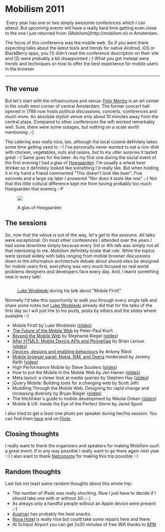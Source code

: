 # Mobilism 2011

<img src="http://photos.h10n.me/Conferences/Mobilism/i-L6M2GRZ/0/S/DSC0017-S.jpg" class="left" alt="" />
Every year has one or two simply awesome conferences which I can attend. But
upcoming events will have a really hard time getting even close to the one I
just returned from: [Mobilism](http://mobilism.nl) in Amsterdam.

The focus of this conference was the mobile web. So if you went there
expecting talks about the latest tools and trends for native Android, iOS or
BlackBerry apps, you (1) didn't read the conference description on their site
and (2) were probably a bit disappointed ;-) What you got instead were trends
and techniques on how to offer the best experience for mobile users in the
browser.

-----------------------------------------------------------------------------

## The venue

But let's start with the infrastructure and venue: [Felix
Meritis](http://www.felix.meritis.nl/en/) is an art center in the south west
corner of central Amsterdam. The former concert hall opened in 1788 now hosts
political discussions, concerts, conferences and much more. An absolute
stylish venue only about 10 minutes away from the central plaza. Compared to
other conferences the wifi worked remarkably well. Sure, there were some
outages, but nothing on a scale worth mentioning ;-)

The catering was really nice, too, although the local cuisine definitely takes
some time getting used to :-) I've personally never wanted to eat a rice-dish
with chicken, vegetables, nuts and raisins, but to my utter surprise it tasted
great :-) Same goes for the beer: As my first one during the social event of
the first evening I had a glas of [Hoegaarden](http://www.hoegaarden.com/).
I'm usually a wheat beer drinker so it definitely looked like something I'd
really like. But when holding it in my hand a friend commented "This doesn't
look like beer". Five seconds and a large sip later I answered "Nor does it
taste like one" ;-) Not that this little cultural difference kept me from
having probably too much Hoegaarden that evening :-P

<figure>
    <img src="http://photos.h10n.me/Conferences/Mobilism/i-sF87d3W/0/L/DSC0105-L.jpg" alt"" />
    <figcaption><p>A glas of Hoegaarden</p></figcaption>
</figure>

## The sessions

So, now that the venue is out of the way, let's get to the sessions. All talks
were exceptional. On most other conferences I attended over the years I had
some downtime simply because every 3rd or 4th talk was simply not all that
interesting to me. Mobilism definitely broke that rule. While the topics were
spread widely with talks ranging from mobile browser discussions down to the
information architecture debate about should sites be designed for mobile
users first, everything was very much focused on real world problems designers
*and* developers face every day. And, I learnt something new in every talk!

<figure>
<img src="http://photos.h10n.me/Conferences/Mobilism/i-w7bxVVh/0/M/DSC0035-M.jpg" alt="" />
<figcaption><p><a href="http://www.lukew.com/">Luke Wrobleski</a> during his
talk about "Mobile First!"</p></figcaption>
</figure>

Normally I'd take this opportunity to walk you through every single talk and
share some notes but [Luke Wrobleski](http://www.lukew.com/) already did that
for the talks of the first day so I will just link to his posts, posts
by others and the slides where available :-)

* Mobile First! by Luke Wrobleski ([slides](http://www.lukew.com/resources/articles/MobileFirst_LukeW.pdf))
* [The Future of the Mobile Web](http://www.lukew.com/ff/entry.asp?1321) by Peter-Paul Koch
* [Beyond the Mobile Web](http://www.lukew.com/ff/entry.asp?1322) by Stephanie Riegel ([slides](http://www.slideshare.net/yiibu/beyond-themobilewebbyyiibu))
* [After HTML5: Mobile Device APIs and PhoneGap](http://www.lukew.com/ff/entry.asp?1323) by Brian Leroux ([slides](http://www.slideshare.net/brianleroux/after-html5-mobilism-2011))
* [Devices, designs and enabling behaviours](http://www.lukew.com/ff/entry.asp?1324) by Antony Ribot
* [Mobile browser panel: Nokia, RIM, and Opera](http://www.lukew.com/ff/entry.asp?1325) moderated by Jeremy Keith ([video](http://www.ustream.tv/recorded/14650462))
* High Performance Mobile by Steve Souders ([slides](http://stevesouders.com/docs/mobilism-20110513.pptx))
* How to put the Mobile in the Mobile Web by Jen Hanen ([slides](http://www.slideshare.net/msjen/mobilism-2011-how-to-put-the-mobile-in-the-mobile-web))
* Meta layout: a closer look at media queries by Stephen Hay ([slides](http://www.slideshare.net/stephenhay/mobilism2011))
* jQuery Mobile: Building tools for a changing web by Scott Jehl
* Muddling Through the Mobile Web, Designing for rapid change and increasing diversity by Bryan Rieger ([slides](http://www.slideshare.net/yiibu/muddling-through-the-mobile-web))
* The hitchhiker's guide to mobile development by Nikolai Onken ([slides](http://www.slideshare.net/nonken/the-hitchhikers-guide-to-mobile-development-7969412))
* Mobile & UX: Inside the Eye of the Perfect Storm by Jared Spool

I also tried to get a least one photo per speaker during her/his session. You
can find them
[here](http://photos.h10n.me/Conferences/Mobilism/17019037_x7fhBt) and on
[Flickr](http://www.flickr.com/photos/zerok/sets/72157626704134158/).

## Closing thoughts

I really want to thank the organizers and speakers for making Mobilism such a
great event. If in any way possible I really want to go there again next year
:-) I also want to thank [Netconomy](http://netconomy.net) for making this
trip possible :-)

## Random thoughts

Last but not least some random thoughts about this whole trip:

* The number of iPads was really shocking. Now I just have to decide if I
  should take one with or without 3G ;-.)
* As always only a handful people without an Apple device were present ;-)
* [Austrian](http://austrian.com) has probably the best snacks.
* [Nova Hotel](http://www.novahotel.nl/) is really nice but could take some repairs here and there.
* At Schipol Airport you can get 2x30 minutes of free Wifi thanks to [KPN](http://www.kpn.com/)


